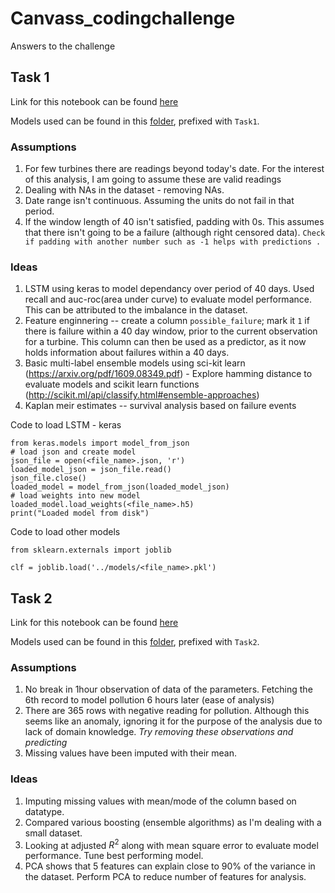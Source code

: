 # Canvass_codingchallenge
Answers to the challenge

## Task 1

Link for this notebook can be found [here](https://github.com/abimur-123/Canvass_codingchallenge/blob/master/scripts/Task1.ipynb)

Models used can be found in this [folder](https://github.com/abimur-123/Canvass_codingchallenge/blob/master/models), prefixed with `Task1`.

### Assumptions

1. For few turbines there are readings beyond today's date. For the interest of this analysis, I am going to assume these are valid readings
2. Dealing with NAs in the dataset - removing NAs. 
3. Date range isn't continuous. Assuming the units do not fail in that period.
4. If the window length of 40 isn't satisfied, padding with 0s. This assumes that there isn't going to be a failure (although right censored data). `Check if padding with another number such as -1 helps with predictions .`

### Ideas

1. LSTM using keras to model dependancy over period of 40 days. Used recall and auc-roc(area under curve) to evaluate model performance. This can be attributed to the imbalance in the dataset.
2. Feature enginnering -- create a column `possible_failure`; mark it `1` if there is failure within a 40 day window, prior to the current observation for a turbine. This column can then be used as a predictor, as it now holds information about failures within a 40 days.
3. Basic multi-label ensemble models using sci-kit learn (https://arxiv.org/pdf/1609.08349.pdf) - Explore hamming distance to evaluate models and scikit learn functions (http://scikit.ml/api/classify.html#ensemble-approaches)
4. Kaplan meir estimates -- survival analysis based on failure events


Code to load LSTM - keras

```
from keras.models import model_from_json
# load json and create model
json_file = open(<file_name>.json, 'r')
loaded_model_json = json_file.read()
json_file.close()
loaded_model = model_from_json(loaded_model_json)
# load weights into new model
loaded_model.load_weights(<file_name>.h5)
print("Loaded model from disk")
```

Code to load other models
```
from sklearn.externals import joblib

clf = joblib.load('../models/<file_name>.pkl') 
```

## Task 2

Link for this notebook can be found [here](https://github.com/abimur-123/Canvass_codingchallenge/blob/master/scripts/Task2.ipynb)

Models used can be found in this [folder](https://github.com/abimur-123/Canvass_codingchallenge/blob/master/models), prefixed with `Task2`.

### Assumptions 

1. No break in 1hour observation of data of the parameters. Fetching the 6th record to model pollution 6 hours later (ease of analysis)
2. There are 365 rows with negative reading for pollution. Although this seems like an anomaly, ignoring it for the purpose of the analysis due to lack of domain knowledge. *Try removing these observations and predicting*
3. Missing values have been imputed with their mean.

### Ideas

1. Imputing missing values with mean/mode of the column based on datatype.
2. Compared various boosting (ensemble algorithms) as I'm dealing with a small dataset. 
3. Looking at adjusted $R^2$ along with mean square error to evaluate model performance. Tune best performing model.
4. PCA shows that 5 features can explain close to 90% of the variance in the dataset. Perform PCA to reduce number of features for analysis. 
